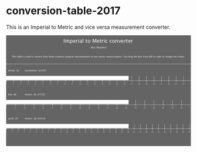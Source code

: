 # conversion-table-2017
This is an Imperial to Metric and vice versa measurement converter.

![Conversion Table 2017](https://github.com/9520205/conversion-table-2017/blob/master/Conversiontable.png)
